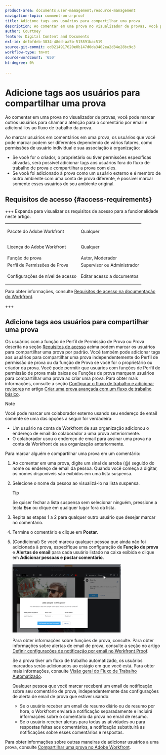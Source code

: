 ```yaml
---
product-area: documents;user-management;resource-management
navigation-topic: comment-on-a-proof
title: Adicione tags aos usuários para compartilhar uma prova
description: Ao comentar em uma prova no visualizador de provas, você pode marcar outros usuários para chamar a atenção para o comentário por email e adicioná-los ao fluxo de trabalho da prova.
author: Courtney
feature: Digital Content and Documents
exl-id: 4efbfdeb-3834-48dd-aa5b-515891bac519
source-git-commit: cd0214917620e0b147d0da3402ea2d34e28bc9c3
workflow-type: tm+mt
source-wordcount: '650'
ht-degree: 0%

---
```


# Adicione tags aos usuários para compartilhar uma prova

Ao comentar em uma prova no visualizador de provas, você pode marcar outros usuários para chamar a atenção para o comentário por email e adicioná-los ao fluxo de trabalho da prova.

Ao marcar usuários em comentários em uma prova, os usuários que você pode marcar podem ser diferentes dependendo de vários fatores, como permissões de usuário individual e sua associação à organização:

* Se você for o criador, o proprietário ou tiver permissões específicas ativadas, será possível adicionar tags aos usuários fora do fluxo de trabalho de prova e compartilhar a prova com eles.
* Se você foi adicionado à prova como um usuário externo e é membro de outro ambiente com uma conta de prova diferente, é possível marcar somente esses usuários do seu ambiente original. <!--For more information, see [Proofing collaboration limitations with people outside of your organization](../../../../review-and-approve-work/proofing/tips-tricks-and-troubleshooting/collaboration-with-members-outside-of-your-organization.md)-->

## Requisitos de acesso {#access-requirements}

+++ Expanda para visualizar os requisitos de acesso para a funcionalidade neste artigo.

<table style="table-layout:auto"> 
 <col> 
 <col> 
 <tbody> 
  <tr> 
   <td role="rowheader">Pacote do Adobe Workfront</td> 
   <td><p>Qualquer</p> </td> 
  </tr> 
  <tr> 
   <td role="rowheader">Licença do Adobe Workfront</td> 
   <td> <p>Qualquer</p>
   </td> 
  </tr> 
  <tr data-mc-conditions=""> 
   <td role="rowheader">Função de prova</td> 
   <td>Autor, Moderador</td> 
  </tr> 
  <tr data-mc-conditions=""> 
   <td role="rowheader">Perfil de Permissões de Prova</td> 
   <td>Supervisor ou Administrador</td> 
  </tr> 
  <tr data-mc-conditions=""> 
   <td role="rowheader">Configurações de nível de acesso</td> 
   <td> <p>Editar acesso a documentos</p></td> 
  </tr> 
 </tbody> 
</table>

Para obter informações, consulte [Requisitos de acesso na documentação do Workfront](/help/quicksilver/administration-and-setup/add-users/access-levels-and-object-permissions/access-level-requirements-in-documentation.md).

+++

## Adicione tags aos usuários para compartilhar uma prova

Os usuários com a função de Perfil de Permissão de Prova ou Prova descrita na seção [Requisitos de acesso](#access-requirements) acima podem marcar os usuários para compartilhar uma prova por padrão. Você também pode adicionar tags aos usuários para compartilhar uma prova independentemente do Perfil de permissão de prova ou da função de Prova se você for o proprietário ou criador da prova. Você pode permitir que usuários com funções de Perfil de permissão de prova mais baixas ou Funções de prova marquem usuários para compartilhar uma prova ao criar uma prova. Para obter mais informações, consulte a seção [Configurar o fluxo de trabalho e adicionar revisores](../../../../review-and-approve-work/proofing/creating-proofs-within-workfront/configure-basic-proof-workflow.md#configur) no artigo [Criar uma prova avançada com um fluxo de trabalho básico](../../../../review-and-approve-work/proofing/creating-proofs-within-workfront/configure-basic-proof-workflow.md).

>[!NOTE]
>
>Você pode marcar um colaborador externo usando seu endereço de email somente se uma das opções a seguir for verdadeira:
>
>* Um usuário na conta da Workfront de sua organização adicionou o endereço de email do colaborador a uma prova anteriormente.
>* O colaborador usou o endereço de email para assinar uma prova na conta da Workfront de sua organização anteriormente.

Para marcar alguém e compartilhar uma prova em um comentário:

1. Ao comentar em uma prova, digite um sinal de arroba (@) seguido do nome ou endereço de email da pessoa. Quando você começa a digitar, os nomes disponíveis são exibidos em uma lista suspensa.
1. Selecione o nome da pessoa ao visualizá-lo na lista suspensa.

   >[!TIP]
   >
   >Se quiser fechar a lista suspensa sem selecionar ninguém, pressione a tecla **Esc** ou clique em qualquer lugar fora da lista.

1. Repita as etapas 1 a 2 para qualquer outro usuário que desejar marcar no comentário.
1. Termine o comentário e clique em **Postar**.
1. (Condicional) Se você marcou qualquer pessoa que ainda não foi adicionada à prova, especifique uma configuração de **Função de prova** e **Alertas de email** para cada usuário listado na caixa exibida e clique em **Adicionar pessoas e postar comentário**.

   ![Adicionar pessoas à prova](assets/add-people-to-proof-350x220.png)

   Para obter informações sobre funções de prova, consulte. Para obter informações sobre alertas de email de prova, consulte a seção no artigo [Definir configurações de notificação por email no Workfront Proof](../../../../workfront-proof/wp-emailsntfctns/email-alerts/config-email-notification-settings-wp.md).

   Se a prova tiver um fluxo de trabalho automatizado, os usuários marcados serão adicionados ao estágio em que você está. Para obter mais informações, consulte [Visão geral do Fluxo de Trabalho Automatizado](../../../../review-and-approve-work/proofing/proofing-overview/automated-workflow.md).

   Qualquer pessoa que você marcar receberá um email de notificação sobre seu comentário de prova, independentemente das configurações de alerta de email de prova que estiver usando:

   * Se o usuário receber um email de resumo diário ou de resumo por hora, o Workfront enviará a notificação separadamente e incluirá informações sobre o comentário da prova no email de resumo.
   * Se o usuário receber alertas para todas as atividades ou para respostas feitas aos comentários, a notificação substituirá as notificações sobre esses comentários e respostas.

Para obter informações sobre outras maneiras de adicionar usuários a uma prova, consulte [Compartilhar uma prova no Adobe Workfront](../../../../review-and-approve-work/proofing/managing-proofs-within-workfront/share-a-proof-in-workfront.md).
